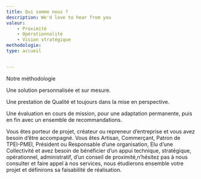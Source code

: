 ```yaml
---
title: Qui somme nous ?
description: We'd love to hear from you
valeur:
    - Proximité
    - Opérationnalité
    - Vision stratégique
methodologie:
type: accueil


---
```



Notre méthodologie

Une solution personnalisée et sur mesure.

Une prestation de Qualité et toujours dans la mise en perspective.

Une évaluation en cours de mission, pour une adaptation permanente, puis en fin avec un ensemble de recommandations.

Vous êtes porteur de projet, créateur ou repreneur d’entreprise et vous avez besoin d’être accompagné.
Vous êtes Artisan, Commerçant, Patron de TPEI-PMEI, Président ou Responsable d’une organisation, Elu d’une Collectivité et avez besoin de bénéficier d’un appui technique, stratégique, opérationnel, administratif, d’un conseil de proximité,n’hésitez pas à nous consulter et faire appel à nos services, nous étudierons ensemble votre projet et définirons sa faisabilité de réalisation.

